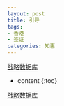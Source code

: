 ```yaml
---
layout: post
title: 引导
tags:
- 香港
- 签证
categories: 知惠
---
```



[战略数据库](file://10.8.172.115/%E6%88%98%E7%95%A5%E8%BF%90%E8%90%A5%E9%83%A8-%E6%95%B0%E6%8D%AE/%E5%AE%9E%E9%AA%8C/index.htm)






* content
  {:toc}

[战略数据库](file://10.8.172.115/%E6%88%98%E7%95%A5%E8%BF%90%E8%90%A5%E9%83%A8-%E6%95%B0%E6%8D%AE/%E5%AE%9E%E9%AA%8C/index.htm)